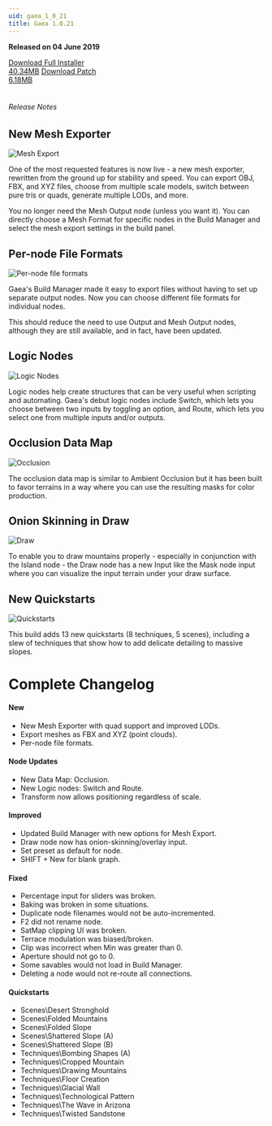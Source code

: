 ```yaml
---
uid: gaea_1_0_21
title: Gaea 1.0.21
---
```



**Released on 04 June 2019**

<div class="btn-group" role="group">
<a href="http://viridian.quadspinner.com/gaea/Gaea-1.0.21.exe" class="btn btn-dark">Download Full Installer<br />40.34MB</a>
<a href="http://viridian.quadspinner.com/gaea/Gaea-1.0.21P.exe" class="btn btn-dark">Download Patch<br />6.18MB</a>
</div></div></div>
<br><h6 class="ml-2">Release Notes</h6>
<div class="card">
<div class="card-body release-note">

## New Mesh Exporter

![Mesh Export](http://cdn.quadspinner.com/gaea/changelog/1_0_21/mesh.jpg)

One of the most requested features is now live - a new mesh exporter, rewritten from the ground up for stability and speed. You can export OBJ, FBX, and XYZ files, choose from multiple scale models, switch between pure tris or quads, generate multiple LODs, and more.

You no longer need the Mesh Output node (unless you want it). You can directly choose a Mesh Format for specific nodes in the Build Manager and select the mesh export settings in the build panel.


## Per-node File Formats

![Per-node file formats](http://cdn.quadspinner.com/gaea/changelog/1_0_21/pernode.png)

Gaea's Build Manager made it easy to export files without having to set up separate output nodes. Now you can choose different file formats for individual nodes.

This should reduce the need to use Output and Mesh Output nodes, although they are still available, and in fact, have been updated.


## Logic Nodes

![Logic Nodes](http://cdn.quadspinner.com/gaea/changelog/1_0_21/logic.png)

Logic nodes help create structures that can be very useful when scripting and automating. Gaea's debut logic nodes include Switch, which lets you choose between two inputs by toggling an option, and Route, which lets you select one from multiple inputs and/or outputs.


## Occlusion Data Map

![Occlusion](http://cdn.quadspinner.com/gaea/changelog/1_0_21/occlusion.jpg)

The occlusion data map is similar to Ambient Occlusion but it has been built to favor terrains in a way where you can use the resulting masks for color production.


## Onion Skinning in Draw

![Draw](http://cdn.quadspinner.com/gaea/changelog/1_0_21/draw.png)

To enable you to draw mountains properly - especially in conjunction with the Island node - the Draw node has a new Input like the Mask node input where you can visualize the input terrain under your draw surface.


## New Quickstarts

![Quickstarts](http://cdn.quadspinner.com/gaea/changelog/1_0_21/quickstarts.jpg)

This build adds 13 new quickstarts (8 techniques, 5 scenes), including a slew of techniques that show how to add delicate detailing to massive slopes.


# Complete Changelog

#### New
- New Mesh Exporter with quad support and improved LODs.
- Export meshes as FBX and XYZ (point clouds).
- Per-node file formats.

#### Node Updates
- New Data Map: Occlusion.
- New Logic nodes: Switch and Route.
- Transform now allows positioning regardless of scale.

#### Improved
- Updated Build Manager with new options for Mesh Export.
- Draw node now has onion-skinning/overlay input.
- Set preset as default for node.
- SHIFT + New for blank graph.

#### Fixed
- Percentage input for sliders was broken.
- Baking was broken in some situations.
- Duplicate node filenames would not be auto-incremented.
- F2 did not rename node.
- SatMap clipping UI was broken.
- Terrace modulation was biased/broken.
- Clip was incorrect when Min was greater than 0.
- Aperture should not go to 0.
- Some savables would not load in Build Manager.
- Deleting a node would not re-route all connections.

#### Quickstarts
- Scenes\Desert Stronghold
- Scenes\Folded Mountains
- Scenes\Folded Slope
- Scenes\Shattered Slope (A)
- Scenes\Shattered Slope (B)
- Techniques\Bombing Shapes (A)
- Techniques\Cropped Mountain
- Techniques\Drawing Mountains
- Techniques\Floor Creation
- Techniques\Glacial Wall
- Techniques\Technological Pattern
- Techniques\The Wave in Arizona
- Techniques\Twisted Sandstone


